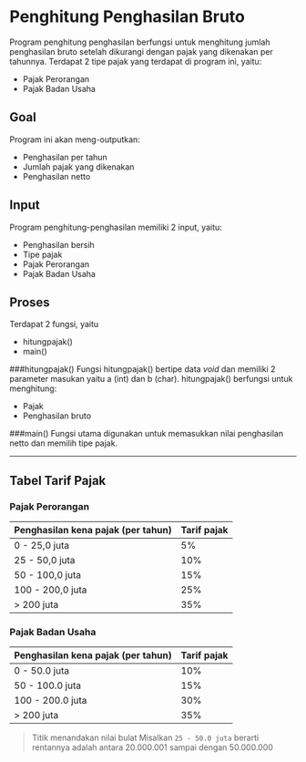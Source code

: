 # Penghitung Penghasilan Bruto
Program penghitung penghasilan berfungsi untuk menghitung jumlah penghasilan bruto setelah dikurangi dengan pajak yang dikenakan per tahunnya. Terdapat 2 tipe pajak yang terdapat di program ini, yaitu:
* Pajak Perorangan
* Pajak Badan Usaha

## Goal
Program ini akan meng-outputkan:
* Penghasilan per tahun
* Jumlah pajak yang dikenakan
* Penghasilan netto

## Input
Program penghitung-penghasilan memiliki 2 input, yaitu:
* Penghasilan bersih
* Tipe pajak
 * Pajak Perorangan
 * Pajak Badan Usaha
 
## Proses
Terdapat 2 fungsi, yaitu
* hitungpajak()
* main()

###hitungpajak()
Fungsi hitungpajak() bertipe data *void* dan memiliki 2 parameter masukan yaitu a (int) dan b (char).
hitungpajak() berfungsi untuk menghitung:
* Pajak
* Penghasilan bruto

###main()
Fungsi utama digunakan untuk memasukkan nilai penghasilan netto dan memilih tipe pajak.

---
## Tabel Tarif Pajak
### Pajak Perorangan

Penghasilan kena pajak (per tahun) | Tarif pajak
--- | --- 
0 - 25,0 juta | 5%
25 - 50,0 juta | 10%
50 - 100,0 juta | 15%
100 - 200,0 juta | 25%
> 200 juta | 35%


### Pajak Badan Usaha
Penghasilan kena pajak (per tahun) | Tarif pajak
--- | ---
0 - 50.0 juta | 10%
50 - 100.0 juta | 15%
100 - 200.0 juta | 30%
> 200 juta | 35%

> Titik menandakan nilai bulat
> Misalkan `25 - 50.0 juta` berarti rentannya adalah antara 20.000.001 sampai dengan 50.000.000
